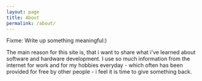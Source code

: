 ```yaml
---
layout: page
title: About
permalink: /about/
---
```


Fixme: Write up something meaningful:)

The main reason for this site is, that i want to share what i've learned about software and hardware development. I use so much information from the internet for work and for my hobbies everyday - which often has been provided for free by other people - i feel it is time to give something back.


